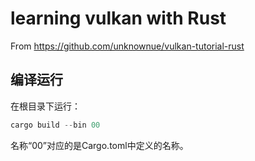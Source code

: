 # learning vulkan with Rust 
From https://github.com/unknownue/vulkan-tutorial-rust


## 编译运行
在根目录下运行：
```powershell
cargo build --bin 00 
```
名称“00”对应的是Cargo.toml中定义的名称。
